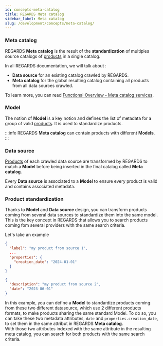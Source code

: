 ```yaml
---
id: concepts-meta-catalog
title: REGARDS Meta catalog
sidebar_label: Meta catalog
slug: /development/concepts/meta-catalog/
---
```


### Meta catalog

REGARDS **Meta catalog** is the result of the **standardization** of multiples source catalogs
of [products](./01-products.md)
in a single catalog.

In all REGARDS documentation, we will talk about :

- **Data source** for an existing catalog crawled by REGARDS.
- **Meta catalog** for the global resulting catalog containing all products from all data sources crawled.

To learn more, you can
read [Functional Overview - Meta catalog services](../functional-overview/02-meta-catalog-services.md).

### Model

The notion of **Model** is a key notion and defines the list of metadata for a group of
valid [products](./01-products.md). It is used to standardize products.

:::info
REGARDS **Meta catalog** can contain products with different **Models**.
:::

### Data source

[Products](./01-products.md) of each crawled data source are transformed by REGARDS to match a **Model**
before being inserted in the final catalog called **Meta catalog**.

Every **Data source** is associated to a **Model** to ensure every product is valid and contains associated
metadata.

### Product standardization

Thanks to **Model** and **Data source** design, you can transform products coming from several data sources to
standardize them into the same model. This is the key concept in REGARDS that allows you to search products coming fom
several providers with the same search criteria.

Let's take an example

```json {5} title="Data source 1 products example"
{
  "label": "my product from source 1",
  ...
  "properties": {
    "creation_date": "2024-01-01"
  }
}
```

```json {3} title="Data source 2 products example"
{
  "description": "my product from source 2",
  "date": "2023-06-01"
}
```

In this example, you can define a **Model** to standardize products coming from these two different datasource,
which use 2 different products formats, to make products sharing the same standard Model. To do so, you can take these
two metadata attributes, `date` and `properties.creation_date`, to set them in the same attribut in REGARDS
**Meta catalog**.  
With those two attributes indexed with the same attribute in the resulting meta catalog,
you can search for both products with the same search criteria. 
